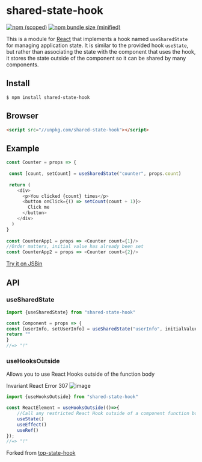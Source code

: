 # shared-state-hook

[![npm (scoped)](https://img.shields.io/npm/v/shared-state-hook.svg)](https://www.npmjs.com/package/shared-state-hook)
[![npm bundle size (minified)](https://img.shields.io/github/size/magnumjs/shared-state-hook/dist/share-state-hook.min.js.svg)](https://unpkg.com/shared-state-hook)

This is a module for <a href="https://reactjs.org/docs/hooks-intro.html">React</a> that implements a hook named `useSharedState` for managing application state. 
It is similar to the provided hook `useState`, but rather than associating the state with the component that uses the hook,
it stores the state outside of the component so it can be shared by many components.
 
 
 
## Install

```
$ npm install shared-state-hook
```

## Browser

```html
<script src="//unpkg.com/shared-state-hook"></script>
```

## Example


```js
const Counter = props => {
  
 const [count, setCount] = useSharedState("counter", props.count)
 
 return (
    <div>
      <p>You clicked {count} times</p>
      <button onClick={() => setCount(count + 1)}>
        Click me
      </button>
    </div>
  )
}
  
const CounterApp1 = props => <Counter count={1}/>
//Order matters, initial value has already been set
const CounterApp2 = props => <Counter count={2}/>
```

[Try it on JSBin](https://jsbin.com/reduregace/edit?html,js,output)

## API

### useSharedState

```js
import {useSharedState} from "shared-state-hook"

const Component = props => {
const [userInfo, setUserInfo] = useSharedState("userInfo", initialValues)
return ""
}
//=> "!"
```

### useHooksOutside

Allows you to use React Hooks outside of the function body

Invariant React Error 307
![image](https://user-images.githubusercontent.com/5196767/54329644-e3515c00-45e8-11e9-983e-956d098542c0.png)

```js
import {useHooksOutside} from "shared-state-hook"

const ReactElement = useHooksOutside(()=>{
    //Call any restricted React Hook outside of a component function body! 
    useState()
    useEffect()
    useRef()
});
//=> "!"
```


Forked from <a href="https://github.com/mvolkmann/top-state-hook">top-state-hook</a>